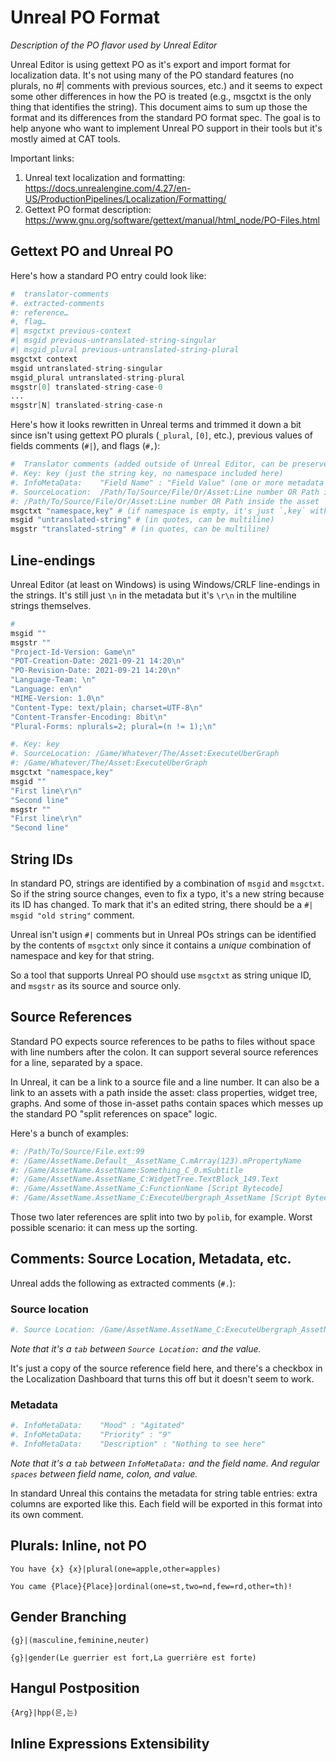 # Unreal PO Format

*Description of the PO flavor used by Unreal Editor*

Unreal Editor is using gettext PO as it's export and import format for localization data. It's not using many of the PO standard features (no plurals, no #| comments with previous sources, etc.) and it seems to expect some other differences in how the PO is treated (e.g., msgctxt is the only thing that identifies the string). This document aims to sum up those the format and its differences from the standard PO format spec. The goal is to help anyone who want to implement Unreal PO support in their tools but it's mostly aimed at CAT tools.

Important links:
1. Unreal text localization and formatting: https://docs.unrealengine.com/4.27/en-US/ProductionPipelines/Localization/Formatting/
2. Gettext PO format description: https://www.gnu.org/software/gettext/manual/html_node/PO-Files.html

## Gettext PO and Unreal PO

Here's how a standard PO entry could look like:

```s
#  translator-comments
#. extracted-comments
#: reference…
#, flag…
#| msgctxt previous-context
#| msgid previous-untranslated-string-singular
#| msgid_plural previous-untranslated-string-plural
msgctxt context
msgid untranslated-string-singular
msgid_plural untranslated-string-plural
msgstr[0] translated-string-case-0
...
msgstr[N] translated-string-case-n
```

Here's how it looks rewritten in Unreal terms and trimmed it down a bit since isn't using gettext PO plurals (`_plural`, `[0]`, etc.), previous values of fields comments (`#|`), and flags (`#,`):

```s
#  Translator comments (added outside of Unreal Editor, can be preserved between imports/exports)
#. Key: key (just the string key, no namespace included here)
#. InfoMetaData:	"Field Name" : "Field Value" (one or more metadata fields)
#. SourceLocation:	/Path/To/Source/File/Or/Asset:Line number OR Path inside the asset
#: /Path/To/Source/File/Or/Asset:Line number OR Path inside the asset
msgctxt "namespace,key" # (if namespace is empty, it's just `,key` with a leading comma)
msgid "untranslated-string" # (in quotes, can be multiline)
msgstr "translated-string" # (in quotes, can be multiline)
```

## Line-endings

Unreal Editor (at least on Windows) is using Windows/CRLF line-endings in the strings.
It's still just `\n` in the metadata but it's `\r\n` in the multiline strings themselves.

```s
#
msgid ""
msgstr ""
"Project-Id-Version: Game\n"
"POT-Creation-Date: 2021-09-21 14:20\n"
"PO-Revision-Date: 2021-09-21 14:20\n"
"Language-Team: \n"
"Language: en\n"
"MIME-Version: 1.0\n"
"Content-Type: text/plain; charset=UTF-8\n"
"Content-Transfer-Encoding: 8bit\n"
"Plural-Forms: nplurals=2; plural=(n != 1);\n"

#. Key:	key
#. SourceLocation: /Game/Whatever/The/Asset:ExecuteUberGraph
#: /Game/Whatever/The/Asset:ExecuteUberGraph
msgctxt "namespace,key"
msgid ""
"First line\r\n"
"Second line"
msgstr ""
"First line\r\n"
"Second line"
```

## String IDs

In standard PO, strings are identified by a combination of `msgid` and `msgctxt`. So if the string source changes, even to fix a typo, it's a new string because its ID has changed. To mark that it's an edited string, there should be a `#| msgid "old string"` comment.

Unreal isn't usign `#|` comments but in Unreal POs strings can be identified by the contents of `msgctxt` only since it contains a *unique* combination of namespace and key for that string.

So a tool that supports Unreal PO should use `msgctxt` as string unique ID, and `msgstr` as its source and source only.

## Source References

Standard PO expects source references to be paths to files without space with line numbers after the colon. It can support several source references for a line, separated by a space.

In Unreal, it can be a link to a source file and a line number. It can also be a link to an assets with a path inside the asset: class properties, widget tree, graphs. And some of those in-asset paths contain spaces which messes up the standard PO "split references on space" logic.

Here's a bunch of examples:

```s
#: /Path/To/Source/File.ext:99
#: /Game/AssetName.Default__AssetName_C.mArray(123).mPropertyName
#: /Game/AssetName.AssetName:Something_C_0.mSubtitle
#: /Game/AssetName.AssetName_C:WidgetTree.TextBlock_149.Text
#: /Game/AssetName.AssetName_C:FunctionName [Script Bytecode]
#: /Game/AssetName.AssetName_C:ExecuteUbergraph_AssetName [Script Bytecode]
```

Those two later references are split into two by `polib`, for example. Worst possible scenario: it can mess up the sorting.

## Comments: Source Location, Metadata, etc.

Unreal adds the following as extracted comments (`#.`):

### Source location

```s
#. Source Location:	/Game/AssetName.AssetName_C:ExecuteUbergraph_AssetName [Script Bytecode]
```

*Note that it's a `tab` between `Source Location:` and the value.*

It's just a copy of the source reference field here, and there's a checkbox in the Localization Dashboard that turns this off but it doesn't seem to work.

### Metadata

```s
#. InfoMetaData:	"Mood" : "Agitated"
#. InfoMetaData:	"Priority" : "9"
#. InfoMetaData:	"Description" : "Nothing to see here"
```

*Note that it's a `tab` between `InfoMetaData:` and the field name. And regular `spaces` between field name, colon, and value.*

In standard Unreal this contains the metadata for string table entries: extra columns are exported like this. Each field will be exported in this format into its own comment.

## Plurals: Inline, not PO

`You have {x} {x}|plural(one=apple,other=apples)`

`You came {Place}{Place}|ordinal(one=st,two=nd,few=rd,other=th)!`

## Gender Branching

`{g}|(masculine,feminine,neuter)`

`{g}|gender(Le guerrier est fort,La guerrière est forte)`

## Hangul Postposition

`{Arg}|hpp(은,는)`

## Inline Expressions Extensibility